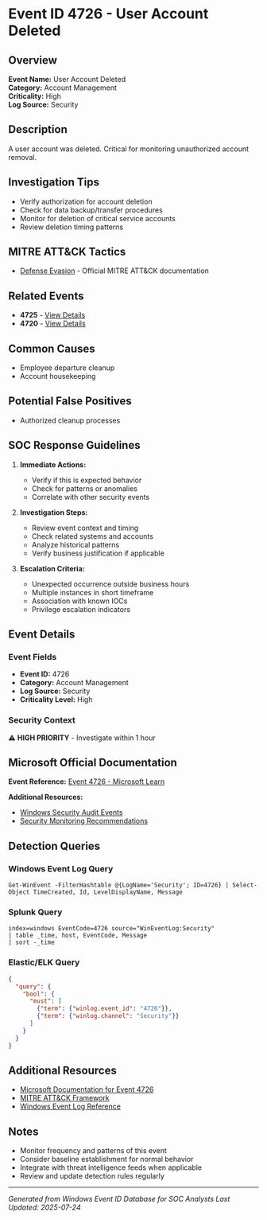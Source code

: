 # Event ID 4726 - User Account Deleted

## Overview
**Event Name:** User Account Deleted  
**Category:** Account Management  
**Criticality:** High  
**Log Source:** Security  

## Description
A user account was deleted. Critical for monitoring unauthorized account removal.

## Investigation Tips
- Verify authorization for account deletion
- Check for data backup/transfer procedures
- Monitor for deletion of critical service accounts
- Review deletion timing patterns

## MITRE ATT&CK Tactics
- [Defense Evasion](https://attack.mitre.org/tactics/TA0005/) - Official MITRE ATT&CK documentation

## Related Events
- **4725** - [View Details](4725.md)
- **4720** - [View Details](4720.md)

## Common Causes
- Employee departure cleanup
- Account housekeeping

## Potential False Positives
- Authorized cleanup processes

## SOC Response Guidelines
1. **Immediate Actions:**
   - Verify if this is expected behavior
   - Check for patterns or anomalies
   - Correlate with other security events

2. **Investigation Steps:**
   - Review event context and timing
   - Check related systems and accounts
   - Analyze historical patterns
   - Verify business justification if applicable

3. **Escalation Criteria:**
   - Unexpected occurrence outside business hours
   - Multiple instances in short timeframe
   - Association with known IOCs
   - Privilege escalation indicators

## Event Details

### Event Fields
- **Event ID:** 4726
- **Category:** Account Management
- **Log Source:** Security
- **Criticality Level:** High

### Security Context
⚠️ **HIGH PRIORITY** - Investigate within 1 hour

## Microsoft Official Documentation
**Event Reference:** [Event 4726 - Microsoft Learn](https://learn.microsoft.com/en-us/previous-versions/windows/it-pro/windows-10/security/threat-protection/auditing/event-4726)

**Additional Resources:**
- [Windows Security Audit Events](https://learn.microsoft.com/en-us/windows/security/threat-protection/auditing/audit-events)
- [Security Monitoring Recommendations](https://learn.microsoft.com/en-us/windows-server/identity/ad-ds/plan/appendix-l--events-to-monitor)

## Detection Queries

### Windows Event Log Query
```
Get-WinEvent -FilterHashtable @{LogName='Security'; ID=4726} | Select-Object TimeCreated, Id, LevelDisplayName, Message
```

### Splunk Query
```spl
index=windows EventCode=4726 source="WinEventLog:Security"
| table _time, host, EventCode, Message
| sort -_time
```

### Elastic/ELK Query
```json
{
  "query": {
    "bool": {
      "must": [
        {"term": {"winlog.event_id": "4726"}},
        {"term": {"winlog.channel": "Security"}}
      ]
    }
  }
}
```

## Additional Resources
- [Microsoft Documentation for Event 4726](https://docs.microsoft.com/en-us/windows/security/threat-protection/auditing/event-4726)
- [MITRE ATT&CK Framework](https://attack.mitre.org/)
- [Windows Event Log Reference](https://docs.microsoft.com/en-us/windows/win32/eventlog/event-logging)

## Notes
- Monitor frequency and patterns of this event
- Consider baseline establishment for normal behavior
- Integrate with threat intelligence feeds when applicable
- Review and update detection rules regularly

---
*Generated from Windows Event ID Database for SOC Analysts*
*Last Updated: 2025-07-24*